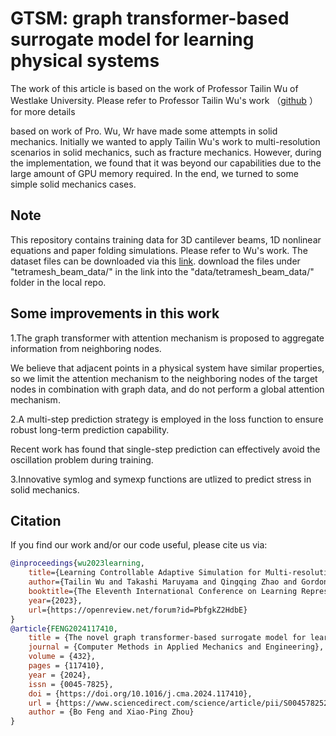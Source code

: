 # GTSM: graph transformer-based surrogate model for learning physical systems

The work of this article is based on the work of Professor Tailin Wu of Westlake University. Please refer to Professor Tailin Wu's work （[github](https://github.com/snap-stanford/lamp/tree/master) ）for more details

based on work of Pro. Wu, Wr have made some attempts in solid mechanics. Initially we wanted to apply Tailin Wu's work to multi-resolution scenarios in solid mechanics, such as fracture mechanics. However, during the implementation, we found that it was beyond our capabilities due to the large amount of GPU memory required. In the end, we turned to some simple solid mechanics cases.

## Note
This repository contains training data for 3D cantilever beams, 1D nonlinear equations and paper folding simulations. Please refer to Wu's work.
The dataset files can be downloaded via this [link](https://drive.google.com/drive/my-drive).
 download the files under "tetramesh_beam_data/" in the link into the "data/tetramesh_beam_data/" folder in the local repo.

## Some improvements in this work

1.The graph transformer with attention mechanism is proposed to aggregate information from neighboring nodes.

We believe that adjacent points in a physical system have similar properties, so we limit the attention mechanism to the neighboring nodes of the target nodes in combination with graph data, and do not perform a global attention mechanism.

2.A multi-step prediction strategy is employed in the loss function to ensure robust long-term prediction capability.

Recent work has found that single-step prediction can effectively avoid the oscillation problem during training.

3.Innovative symlog and symexp functions are utlized to predict stress in solid mechanics.

## Citation
If you find our work and/or our code useful, please cite us via:

```bibtex
@inproceedings{wu2023learning,
    title={Learning Controllable Adaptive Simulation for Multi-resolution Physics},
    author={Tailin Wu and Takashi Maruyama and Qingqing Zhao and Gordon Wetzstein and Jure Leskovec},
    booktitle={The Eleventh International Conference on Learning Representations},
    year={2023},
    url={https://openreview.net/forum?id=PbfgkZ2HdbE}
}
@article{FENG2024117410,
    title = {The novel graph transformer-based surrogate model for learning physical systems},
    journal = {Computer Methods in Applied Mechanics and Engineering},
    volume = {432},
    pages = {117410},
    year = {2024},
    issn = {0045-7825},
    doi = {https://doi.org/10.1016/j.cma.2024.117410},
    url = {https://www.sciencedirect.com/science/article/pii/S0045782524006650},
    author = {Bo Feng and Xiao-Ping Zhou}
}
```
